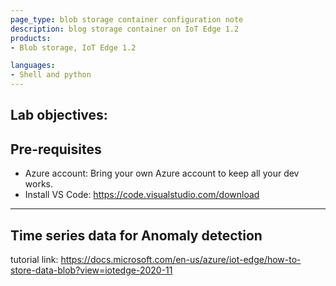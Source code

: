 ```yaml
---
page_type: blob storage container configuration note
description: blog storage container on IoT Edge 1.2
products:
- Blob storage, IoT Edge 1.2            

languages:
- Shell and python
---
```



## Lab objectives: 


## Pre-requisites
* Azure account: 
    Bring your own Azure account to keep all your dev works. 
* Install VS Code:
    https://code.visualstudio.com/download


----------------------------------------------------------------------------

## Time series data for Anomaly detection

tutorial link: 
https://docs.microsoft.com/en-us/azure/iot-edge/how-to-store-data-blob?view=iotedge-2020-11






